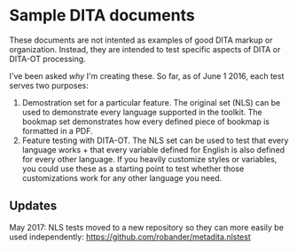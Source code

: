 # Sample DITA documents

These documents are not intented as examples of good DITA markup or organization. Instead, they
are intended to test specific aspects of DITA or DITA-OT processing.

I've been asked _why_ I'm creating these. So far, as of June 1 2016, each test serves two purposes:
 1. Demostration set for a particular feature. The original set (NLS) can be used to demonstrate every language supported in the toolkit. 
The bookmap set demonstrates how every defined piece of bookmap is formatted in a PDF.
 2. Feature testing with DITA-OT. The NLS set can be used to test that every language works + 
that every variable defined for English is also defined for every other language. 
If you heavily customize styles or variables, you could use these as a starting point to test
whether those customizations work for any other language you need.

## Updates

May 2017: NLS tests moved to a new repository so they can more easily be used independently:
https://github.com/robander/metadita.nlstest
